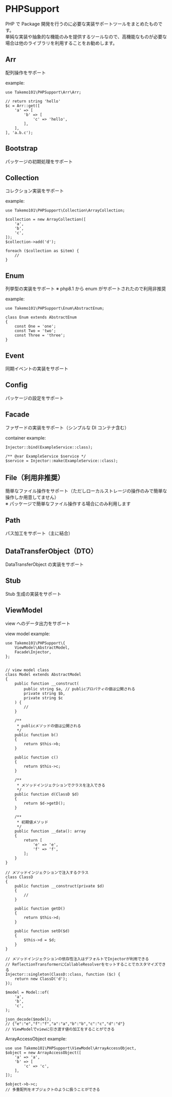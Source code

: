 # PHPSupport

PHP で Package 開発を行うのに必要な実装サポートツールをまとめたものです。  
単純な実装や抽象的な機能のみを提供するツールなので、高機能なものが必要な場合は他のライブラリを利用することをお勧めします。

## Arr

配列操作をサポート

example:

```
use Takemo101\PHPSupport\Arr\Arr;

// return string 'hello'
$c = Arr::get([
    'a' => [
        'b' => [
            'c' => 'hello',
        ],
    ],
], 'a.b.c');
```

## Bootstrap

パッケージの初期処理をサポート

## Collection

コレクション実装をサポート

example:

```
use Takemo101\PHPSupport\Collection\ArrayCollection;

$collection = new ArrayCollection([
    'a',
    'b',
    'c',
]);
$collection->add('d');

foreach ($collection as $item) {
    //
}
```

## Enum

列挙型の実装をサポート
※ php8.1 から enum がサポートされたので利用非推奨

example:

```
use Takemo101\PHPSupport\Enum\AbstractEnum;

class Enum extends AbstractEnum
{
    const One = 'one';
    const Two = 'two';
    const Three = 'three';
}
```

## Event

同期イベントの実装をサポート

## Config

パッケージの設定をサポート

## Facade

ファザードの実装をサポート（シンプルな DI コンテナ含む）

container example:

```
Injector::bind(ExampleService::class);

/** @var ExampleService $service */
$service = Injector::make(ExampleService::class);
```

## File（利用非推奨）

簡単なファイル操作をサポート（ただしローカルストレージの操作のみで簡単な操作しか用意してません）  
※ パッケージで簡単なファイル操作する場合にのみ利用します

## Path

パス加工をサポート（主に結合）

## DataTransferObject（DTO）

DataTransferObject の実装をサポート

## Stub

Stub 生成の実装をサポート

## ViewModel

view へのデータ出力をサポート

view model example:

```
use Takemo101\PHPSupport\{
    ViewModel\AbstractModel,
    Facade\Injector,
};


// view model class
class Model extends AbstractModel
{
    public function __construct(
        public string $a, // publicプロパティの値は公開される
        private string $b,
        private string $c
    ) {
        //
    }

    /**
     * publicメソッドの値は公開される
     */
    public function b()
    {
        return $this->b;
    }

    public function c()
    {
        return $this->c;
    }

    /**
     * メソッドインジェクションでクラスを注入できる
     */
    public function d(ClassD $d)
    {
        return $d->getD();
    }

    /**
     * 初期値メソッド
     */
    public function __data(): array
    {
        return [
            'e' => 'e',
            'f' => 'f',
        ];
    }
}

// メソッドインジェクションで注入するクラス
class ClassD
{
    public function __construct(private $d)
    {
        //
    }

    public function getD()
    {
        return $this->d;
    }

    public function setD($d)
    {
        $this->d = $d;
    }
}

// メソッドインジェクションの依存性注入はデフォルトでInjectorが利用できる
// ReflectionTransformerにCallableResolverをセットすることでカスタマイズできる
Injector::singleton(ClassD::class, function ($c) {
    return new ClassD('d');
});

$model = Model::of(
    'a',
    'b',
    'c',
);

json_decode($model);
// {"e":"e","f":"f","a":"a","b":"b","c":"c","d":"d"}
// ViewModelでviewに引き渡す値の加工をすることができる
```

ArrayAccessObject example:

```
use use Takemo101\PHPSupport\ViewModel\ArrayAccessObject,
$object = new ArrayAccessObject([
    'a' => 'a',
    'b' => [
        'c' => 'c',
    ],
]);

$object->b->c;
// 多重配列をオブジェクトのように扱うことができる
```
